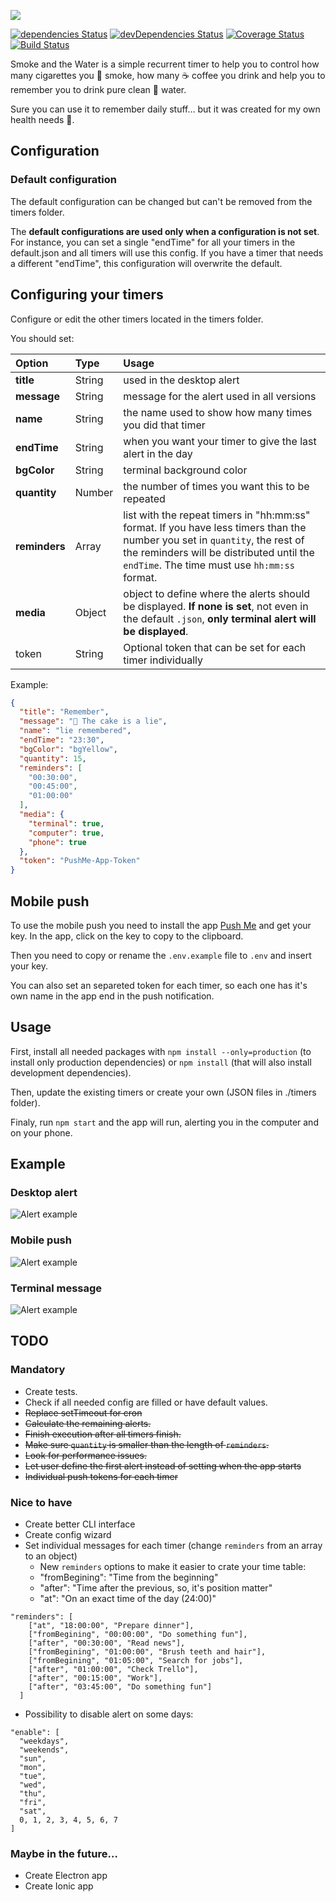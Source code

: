 ![](https://github.com/russoedu/smoke-and-the-water/blob/master/README/smoke-and-the-water.png?raw=true)

[![dependencies Status](https://david-dm.org/russoedu/smoke-and-the-water/status.svg)](https://david-dm.org/russoedu/smoke-and-the-water)
[![devDependencies Status](https://david-dm.org/russoedu/smoke-and-the-water/dev-status.svg)](https://david-dm.org/russoedu/smoke-and-the-water?type=dev)
[![Coverage Status](https://coveralls.io/repos/github/russoedu/smoke-and-the-water/badge.svg?branch=master)](https://coveralls.io/github/russoedu/smoke-and-the-water?branch=master)
[![Build Status](https://travis-ci.org/russoedu/smoke-and-the-water.svg?branch=master)](https://travis-ci.org/russoedu/smoke-and-the-water)

Smoke and the Water is a simple recurrent timer to help you to control how many cigarettes you 🚬 smoke, how many ☕️ coffee you drink and help you to remember you to drink pure clean 🚰 water.

Sure you can use it to remember daily stuff… but it was created for my own health needs 😬.

## Configuration

### Default configuration

The default configuration can be changed but can't be removed from the timers folder.

The **default configurations are used only when a configuration is not set**. For instance, you can set a single "endTime" for all your timers in the default.json and all timers will use this config. If you have a timer that needs a different "endTime", this configuration will overwrite the default.

## Configuring your timers

Configure or edit the other timers located in the timers folder.

You should set:

| Option        | Type       | Usage          |
| :------------ | :--------- | :------------- |
| **title**     | String | used in the desktop alert |
| **message**   | String | message for the alert used in all versions |
| **name**      | String | the name used to show how many times you did that timer |
| **endTime**   | String | when you want your timer to give the last alert in the day |
| **bgColor**   | String | terminal background color |
| **quantity**  | Number | the number of times you want this to be repeated |
| **reminders** | Array  | list with the repeat timers in "hh:mm:ss" format. If you have less timers than the number you set in `quantity`, the rest of the reminders will be distributed until the `endTime`. The time must use `hh:mm:ss` format. |
| **media**     | Object | object to define where the alerts should be displayed. **If none is set**, not even in the default `.json`, **only terminal alert will be displayed**. |
|token          | String | Optional token that can be set for each timer individually |

Example:

```json
{
  "title": "Remember",
  "message": "🍰 The cake is a lie",
  "name": "lie remembered",
  "endTime": "23:30",
  "bgColor": "bgYellow",
  "quantity": 15,
  "reminders": [
    "00:30:00",
    "00:45:00",
    "01:00:00"
  ],
  "media": {
    "terminal": true,
    "computer": true,
    "phone": true
  },
  "token": "PushMe-App-Token"
}
```

## Mobile push
To use the mobile push you need to install the app [Push Me](http://pushme.jagcesar.se) and get your key. In the app, click on the key to copy to the clipboard.

Then you need to copy or rename the `.env.example` file to `.env` and insert your key.

You can also set an separeted token for each timer, so each one has it's own name in the app end in the push notification.


## Usage

First, install all needed packages with `npm install --only=production` (to install only production dependencies) or `npm install` (that will also install development dependencies).

Then, update the existing timers or create your own (JSON files in ./timers folder).

Finaly, run `npm start` and the app will run, alerting you in the computer and on your phone.

## Example
### Desktop alert
![Alert example](https://github.com/russoedu/smoke-and-the-water/blob/master/README/alert.png?raw=true)

### Mobile push

![Alert example](https://github.com/russoedu/smoke-and-the-water/blob/master/README/mobile.png?raw=true)

### Terminal message

![Alert example](https://github.com/russoedu/smoke-and-the-water/blob/master/README/terminal.png?raw=true)

## TODO

### Mandatory
- Create tests.
- Check if all needed config are filled or have default values.
- ~~Replace setTimeout for cron~~
- ~~Calculate the remaining alerts.~~
- ~~Finish execution after all timers finish.~~
- ~~Make sure `quantity` is smaller than the length of `reminders`.~~
- ~~Look for performance issues.~~
- ~~Let user define the first alert instead of setting when the app starts~~
- ~~Individual push tokens for each timer~~

### Nice to have

- Create better CLI interface
- Create config wizard
- Set individual messages for each timer (change `reminders` from an array to an object)
	- New `reminders` options to make it easier to crate your time table:
	 - "fromBegining": "Time from the beginning"
	 - "after": "Time after the previous, so, it's position matter"
	 - "at": "On an exact time of the day (24:00)"

```
"reminders": [
    ["at", "18:00:00", "Prepare dinner"],
    ["fromBegining", "00:00:00", "Do something fun"],
    ["after", "00:30:00", "Read news"],
    ["fromBegining", "01:00:00", "Brush teeth and hair"],
    ["fromBegining", "01:05:00", "Search for jobs"],
    ["after", "01:00:00", "Check Trello"],
    ["after", "00:15:00", "Work"],
    ["after", "03:45:00", "Do something fun"]
  ]
```

- Possibility to disable alert on some days:

```
"enable": [
  "weekdays",
  "weekends",
  "sun",
  "mon",
  "tue",
  "wed",
  "thu",
  "fri",
  "sat",
  0, 1, 2, 3, 4, 5, 6, 7
]
```


### Maybe in the future…

- Create Electron app
- Create Ionic app
